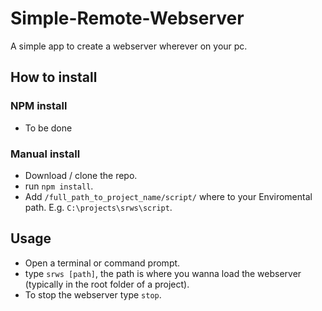 # Simple-Remote-Webserver
A simple app to create a webserver wherever on your pc.

## How to install
### NPM install
* To be done

### Manual install
* Download / clone the repo.
* run `npm install`.
* Add `/full_path_to_project_name/script/` where to your Enviromental path. E.g. `C:\projects\srws\script`.

## Usage
* Open a terminal or command prompt.
* type `srws [path]`, the path is where you wanna load the webserver (typically in the root folder of a project).
* To stop the webserver type `stop`.
